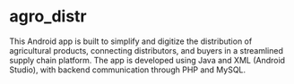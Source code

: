 # agro_distr
This Android app is built to simplify and digitize the distribution of agricultural products, connecting distributors, and buyers in a streamlined supply chain platform. The app is developed using Java and XML (Android Studio), with backend communication through PHP and MySQL.
